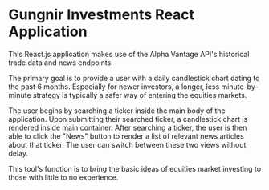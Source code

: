 # Gungnir Investments React Application

This React.js application makes use of the Alpha Vantage API's historical trade data and news endpoints. 

The primary goal is to provide a user with a daily candlestick chart dating to the past 6 months.
Especially for newer investors, a longer, less minute-by-minute strategy is typically a safer way of entering the equities markets. 

The user begins by searching a ticker inside the main body of the application. Upon submitting their searched ticker, 
a candlestick chart is rendered inside main container. After searching a ticker, the user is then able to click the "News"
button to render a list of relevant news articles about that ticker. The user can switch between these two views without delay.

This tool's function is to bring the basic ideas of equities market investing to those with little to no experience. 

